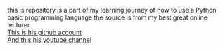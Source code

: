 this is repository is a part of my learning journey of how to use a Python basic programming language
the source is from my best great online lecturer
<br>
<a href="https://github.com/kelasterbuka">This is his github account</a>
<br>
<a href="https://www.youtube.com/@KelasTerbuka">And this his youtube channel</a>
